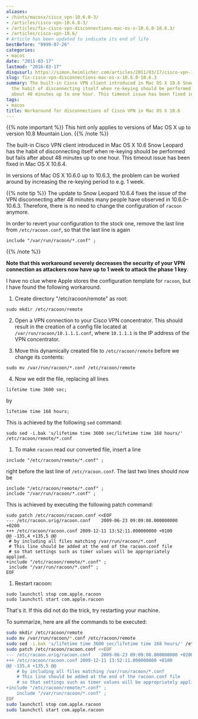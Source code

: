 ```yaml
---
aliases:
- /hints/macosx/cisco_vpn-10.6.0-3/
- /articles/cisco-vpn-10.6.0-3/
- /articles/fix-cisco-vpn-disconnections-mac-os-x-10.6.0-10.6.3/
- /articles/cisco-vpn-10.6/
# Article has been updated to indicate its end of life
bestBefore: "9999-07-26"
categories:
- macos
date: "2011-03-17"
lastmod: "2016-03-17"
disqusurl: https://simon.heimlicher.com/articles/2011/03/17/cisco-vpn-10.6.0-3
slug: fix-cisco-vpn-disconnections-mac-os-x-10.6.0-10.6.3
summary: The built-in Cisco VPN client introduced in Mac OS X 10.6 Snow Leopard has
  the habit of disconnecting itself when re-keying should be performed but fails after
  about 48 minutes up to one hour. This timeout issue has been fixed in Mac OS X 10.6.4
tags:
- macos
title: Workaround for disconnections of Cisco VPN in Mac OS X 10.6
---
```


{{% note important %}}
This hint only applies to versions of Mac OS X up to version 10.8 Mountain Lion.
{{% /note %}}

The built-in Cisco VPN client introduced in Mac OS X 10.6 Snow Leopard has the habit of disconnecting itself when re-keying should be performed but fails after about 48 minutes up to one hour. This timeout issue has been fixed in Mac OS X 10.6.4.

In versions of Mac OS X 10.6.0 up to 10.6.3, the problem can be worked around by increasing the re-keying period to e.g. 1 week. 

{{% note tip %}}
The update to Snow Leopard 10.6.4 fixes the issue of the VPN disconnecting after 48 minutes many people have observed in 10.6.0–10.6.3. Therefore, there is no need to change the configuration of `racoon` anymore.

In order to revert your configuration to the stock one, remove the last line from `/etc/racoon.conf`, so that the last line is again

``` plain
include "/var/run/racoon/*.conf" ;
```
{{% /note %}}

**Note that this workaround severely decreases the security of your VPN connection as attackers now have up to 1 week to attack the phase 1 key**.

I have no clue where Apple stores the configuration template for `racoon`, but I have found the following workaround.

1. Create directory "/etc/racoon/remote" as root:

``` plain
sudo mkdir /etc/racoon/remote
```

2. Open a VPN connection to your Cisco VPN concentrator. This should result in the creation of a config file located at `/var/run/racoon/10.1.1.1.conf`, where `10.1.1.1` is the IP address of the VPN concentrator.

3. Move this dynamically created file to `/etc/racoon/remote` before we change its contents:

``` plain
sudo mv /var/run/racoon/*.conf /etc/racoon/remote
```


4. Now we edit the file, replacing all lines

``` plain
lifetime time 3600 sec;
```
by

``` plain
lifetime time 168 hours;
```

This is achieved by the following `sed` command:

``` plain
sudo sed -i.bak 's/lifetime time 3600 sec/lifetime time 168 hours/' /etc/racoon/remote/*.conf
```

1. To make `racoon` read our converted file, insert a line

``` plain
include "/etc/racoon/remote/*.conf" ;
```
right before the last line of `/etc/racoon.conf`. The last two lines should now be

``` plain
include "/etc/racoon/remote/*.conf" ;
include "/var/run/racoon/*.conf" ;
```
This is achieved by executing the following patch command:
``` plain
sudo patch /etc/racoon/racoon.conf <<EOF
--- /etc/racoon.orig/racoon.conf	2009-06-23 09:09:08.000000000 +0200
+++ /etc/racoon/racoon.conf	2009-12-11 13:52:11.000000000 +0100
@@ -135,4 +135,5 @@
 # by including all files matching /var/run/racoon/*.conf
 # This line should be added at the end of the racoon.conf file
 # so that settings such as timer values will be appropriately applied.
+include "/etc/racoon/remote/*.conf" ;
 include "/var/run/racoon/*.conf" ;
EOF
```

1. Restart racoon:

``` plain
sudo launchctl stop com.apple.racoon
sudo launchctl start com.apple.racoon
```

That's it. If this did not do the trick, try restarting your machine.

To summarize, here are all the commands to be executed:

``` bash
sudo mkdir /etc/racoon/remote
sudo mv /var/run/racoon/*.conf /etc/racoon/remote
sudo sed -i.bak 's/lifetime time 3600 sec/lifetime time 168 hours/' /etc/racoon/remote/*.conf
sudo patch /etc/racoon/racoon.conf <<EOF
--- /etc/racoon.orig/racoon.conf	2009-06-23 09:09:08.000000000 +0200
+++ /etc/racoon/racoon.conf	2009-12-11 13:52:11.000000000 +0100
@@ -135,4 +135,5 @@
	# by including all files matching /var/run/racoon/*.conf
	# This line should be added at the end of the racoon.conf file
	# so that settings such as timer values will be appropriately applied.
+include "/etc/racoon/remote/*.conf" ;
	include "/var/run/racoon/*.conf" ;
EOF
sudo launchctl stop com.apple.racoon
sudo launchctl start com.apple.racoon
```


